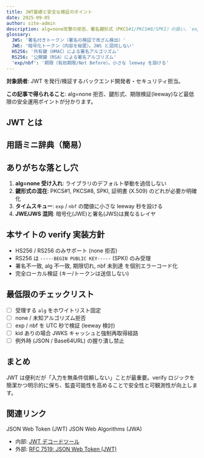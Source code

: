 ```yaml
---
title: JWT基礎と安全な検証のポイント
date: 2025-09-05
author: site-admin
description: alg=none攻撃の拒否、署名鍵形式（PKCS#1/PKCS#8/SPKI）の扱い、`exp`/`nbf`のズレ対処（leeway）など、実務で最低限押さえるべきJWT運用の基礎と検証ポイントを整理します。
glossary:
  JWS: '署名付きトークン（署名の検証で改ざん検出）'
  JWE: '暗号化トークン（内容を秘匿）。JWS と混同しない'
  HS256: '共有鍵（HMAC）による署名アルゴリズム'
  RS256: '公開鍵（RSA）による署名アルゴリズム'
  'exp/nbf': '期限（有効期限/Not Before）。小さな leeway を設ける'
---
```


**対象読者**: JWT <Ref id="rfc7519" label="RFC" /> を発行/検証するバックエンド開発者・セキュリティ担当。

**この記事で得られること**: alg=none 拒否、鍵形式、期限検証(leeway)など最低限の安全運用ポイントが分かります。

## JWT とは

## 用語ミニ辞典（簡易）

<Glossary />

## ありがちな落とし穴

1. **alg=none 受け入れ**: ライブラリのデフォルト挙動を過信しない
2. **鍵形式の混在**: PKCS#1, PKCS#8, SPKI, 証明書 (X.509) のどれが必要か明確化
3. **タイムスキュー**: `exp` / `nbf` の閾値に小さな leeway 秒を設ける
4. **JWE/JWS 混同**: 暗号化(JWE)と署名(JWS)は異なるレイヤ

## 本サイトの verify 実装方針

- HS256 / RS256 のみサポート (none 拒否)
- RS256 は `-----BEGIN PUBLIC KEY-----` (SPKI) のみ受理
- 署名不一致, alg 不一致, 期限切れ, nbf 未到達 を個別エラーコード化
- 完全ローカル検証 (キー/トークンは送信しない)

## 最低限のチェックリスト

- [ ] 受理する `alg` をホワイトリスト固定
- [ ] none / 未知アルゴリズム拒否
- [ ] exp / nbf を UTC 秒で検証 (leeway 検討)
- [ ] kid ありの場合 JWKS キャッシュと強制再取得経路
- [ ] 例外時 (JSON / Base64URL) の握り潰し禁止

## まとめ

JWT は便利だが「入力を無条件信頼しない」ことが最重要。verify ロジックを簡潔かつ明示的に保ち、監査可能性を高めることで安全性と可観測性が向上します。

## 関連リンク

<Footnotes>
	<Footnote id="rfc7519" href="https://www.rfc-editor.org/rfc/rfc7519" label="RFC 7519">JSON Web Token (JWT)</Footnote>
	<Footnote id="jwa" href="https://www.rfc-editor.org/rfc/rfc7518" label="RFC 7518">JSON Web Algorithms (JWA)</Footnote>
</Footnotes>

- 内部: [JWT デコードツール](/tools/jwt-decode)
- 外部: [RFC 7519: JSON Web Token (JWT)](https://www.rfc-editor.org/rfc/rfc7519)
